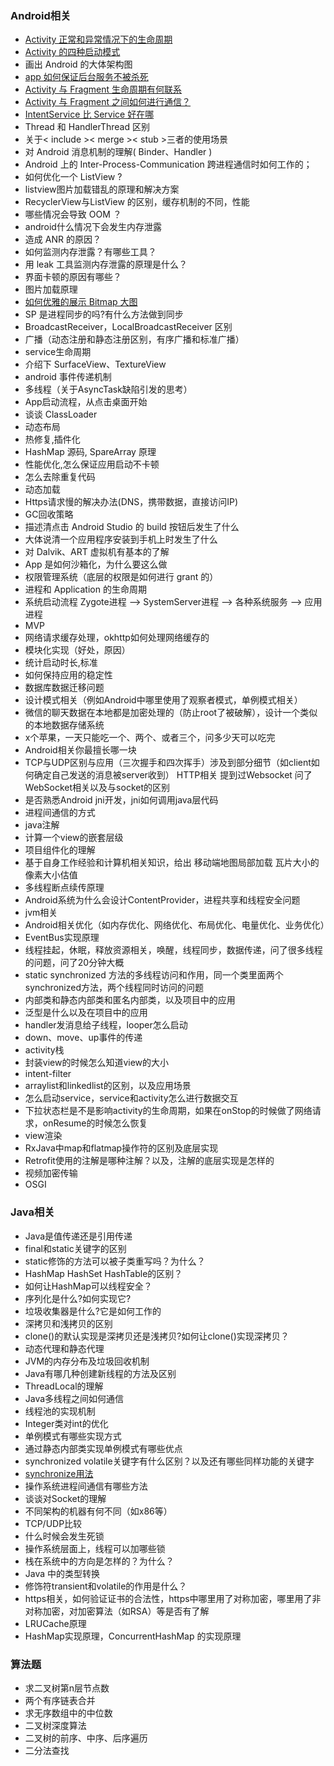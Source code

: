 
### Android相关
* [Activity 正常和异常情况下的生命周期](/Android/ActivityLifeCycle.md)
* [Activity 的四种启动模式](http://blog.csdn.net/zhangjg_blog/article/details/10923643)
* 画出 Android 的大体架构图
* [app 如何保证后台服务不被杀死](http://dev.qq.com/topic/57ac4a0ea374c75371c08ce8)
* [Activity 与 Fragment 生命周期有何联系](http://www.cnblogs.com/purediy/p/3276545.html)
* [Activity 与 Fragment 之间如何进行通信？](http://blog.csdn.net/u012702547/article/details/49786417)
* [IntentService 比 Service 好在哪](http://blog.qiji.tech/archives/2693)
* Thread 和 HandlerThread 区别
* 关于< include >< merge >< stub >三者的使用场景
* 对 Android 消息机制的理解( Binder、Handler )
* Android 上的 Inter-Process-Communication 跨进程通信时如何工作的；
* 如何优化一个 ListView ?
* listview图片加载错乱的原理和解决方案
* RecyclerView与ListView 的区别，缓存机制的不同，性能
* 哪些情况会导致 OOM ？
* android什么情况下会发生内存泄露
* 造成 ANR 的原因？
* 如何监测内存泄露？有哪些工具？
* 用 leak 工具监测内存泄露的原理是什么？
* 界面卡顿的原因有哪些？
* 图片加载原理
* [如何优雅的展示 Bitmap 大图](http://blog.csdn.net/guolin_blog/article/details/9316683)
* SP 是进程同步的吗?有什么方法做到同步
* BroadcastReceiver，LocalBroadcastReceiver 区别
* 广播（动态注册和静态注册区别，有序广播和标准广播）
* service生命周期
* 介绍下 SurfaceView、TextureView
* android 事件传递机制
* 多线程（关于AsyncTask缺陷引发的思考）
* App启动流程，从点击桌面开始
* 谈谈 ClassLoader
* 动态布局
* 热修复,插件化
* HashMap 源码, SpareArray 原理
* 性能优化,怎么保证应用启动不卡顿
* 怎么去除重复代码
* 动态加载
* Https请求慢的解决办法(DNS，携带数据，直接访问IP)
* GC回收策略
* 描述清点击 Android Studio 的 build 按钮后发生了什么
* 大体说清一个应用程序安装到手机上时发生了什么
* 对 Dalvik、ART 虚拟机有基本的了解
* App 是如何沙箱化，为什么要这么做
* 权限管理系统（底层的权限是如何进行 grant 的）
* 进程和 Application 的生命周期
* 系统启动流程 Zygote进程 –> SystemServer进程 –> 各种系统服务 –> 应用进程
* MVP
* 网络请求缓存处理，okhttp如何处理网络缓存的
* 模块化实现（好处，原因）
* 统计启动时长,标准
* 如何保持应用的稳定性
* 数据库数据迁移问题
* 设计模式相关（例如Android中哪里使用了观察者模式，单例模式相关）
* 微信的聊天数据在本地都是加密处理的（防止root了被破解），设计一个类似的本地数据存储系统
* x个苹果，一天只能吃一个、两个、或者三个，问多少天可以吃完
* Android相关你最擅长哪一块
* TCP与UDP区别与应用（三次握手和四次挥手）涉及到部分细节（如client如何确定自己发送的消息被server收到） HTTP相关 提到过Websocket 问了WebSocket相关以及与socket的区别
* 是否熟悉Android jni开发，jni如何调用java层代码
* 进程间通信的方式
* java注解
* 计算一个view的嵌套层级
* 项目组件化的理解
* 基于自身工作经验和计算机相关知识，给出 移动端地图局部加载 瓦片大小的像素大小估值
* 多线程断点续传原理
* Android系统为什么会设计ContentProvider，进程共享和线程安全问题
* jvm相关
* Android相关优化（如内存优化、网络优化、布局优化、电量优化、业务优化）
* EventBus实现原理
* 线程挂起，休眠，释放资源相关，唤醒，线程同步，数据传递，问了很多线程的问题，问了20分钟大概
* static synchronized 方法的多线程访问和作用，同一个类里面两个synchronized方法，两个线程同时访问的问题
* 内部类和静态内部类和匿名内部类，以及项目中的应用
* 泛型是什么以及在项目中的应用
* handler发消息给子线程，looper怎么启动
* down、move、up事件的传递
* activity栈
* 封装view的时候怎么知道view的大小
* intent-filter
* arraylist和linkedlist的区别，以及应用场景
* 怎么启动service，service和activity怎么进行数据交互
* 下拉状态栏是不是影响activity的生命周期，如果在onStop的时候做了网络请求，onResume的时候怎么恢复
* view渲染
* RxJava中map和flatmap操作符的区别及底层实现
* Retrofit使用的注解是哪种注解？以及，注解的底层实现是怎样的
* 视频加密传输
* OSGI


### Java相关
* Java是值传递还是引用传递
* final和static关键字的区别
* static修饰的方法可以被子类重写吗？为什么？
* HashMap HashSet HashTable的区别？
* 如何让HashMap可以线程安全？
* 序列化是什么?如何实现它?
* 垃圾收集器是什么?它是如何工作的
* 深拷贝和浅拷贝的区别
* clone()的默认实现是深拷贝还是浅拷贝?如何让clone()实现深拷贝？
* 动态代理和静态代理
* JVM的内存分布及垃圾回收机制
* Java有哪几种创建新线程的方法及区别
* ThreadLocal的理解
* Java多线程之间如何通信
* 线程池的实现机制
* Integer类对int的优化
* 单例模式有哪些实现方式
* 通过静态内部类实现单例模式有哪些优点
* synchronized volatile关键字有什么区别？以及还有哪些同样功能的关键字
* [synchronize用法](/Java/Synchronized.md)
* 操作系统进程间通信有哪些方法
* 谈谈对Socket的理解
* 不同架构的机器有何不同（如x86等）
* TCP/UDP比较
* 什么时候会发生死锁
* 操作系统层面上，线程可以加哪些锁
* 栈在系统中的方向是怎样的？为什么？
* Java 中的类型转换
* 修饰符transient和volatile的作用是什么？
* https相关，如何验证证书的合法性，https中哪里用了对称加密，哪里用了非对称加密，对加密算法（如RSA）等是否有了解
* LRUCache原理
* HashMap实现原理，ConcurrentHashMap 的实现原理

### 算法题
* 求二叉树第n层节点数
* 两个有序链表合并
* 求无序数组中的中位数
* 二叉树深度算法
* 二叉树的前序、中序、后序遍历
* 二分法查找
